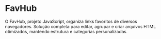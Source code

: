 # FavHub
O FavHub, projeto JavaScript, organiza links favoritos de diversos navegadores. Solução completa para editar, agrupar e criar arquivos HTML otimizados, mantendo estrutura e categorias personalizadas.
